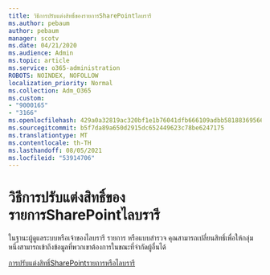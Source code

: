 ```yaml
---
title: วิธีการปรับแต่งสิทธิ์ของรายการSharePointไลบรารี
ms.author: pebaum
author: pebaum
manager: scotv
ms.date: 04/21/2020
ms.audience: Admin
ms.topic: article
ms.service: o365-administration
ROBOTS: NOINDEX, NOFOLLOW
localization_priority: Normal
ms.collection: Adm_O365
ms.custom:
- "9000165"
- "3166"
ms.openlocfilehash: 429a0a32819ac320bf1e1b76041dfb666109adbb5818836956663ca98797a462
ms.sourcegitcommit: b5f7da89a650d2915dc652449623c78be6247175
ms.translationtype: MT
ms.contentlocale: th-TH
ms.lasthandoff: 08/05/2021
ms.locfileid: "53914706"
---
```

# <a name="how-to-customize-permissions-for-a-sharepoint-list-or-library"></a>วิธีการปรับแต่งสิทธิ์ของรายการSharePointไลบรารี

ในฐานะผู้ดูแลระบบหรือเจ้าของไลบรารี รายการ หรือแบบสํารวจ คุณสามารถเปลี่ยนสิทธิ์เพื่อให้กลุ่มหนึ่งสามารถเข้าถึงข้อมูลที่พวกเขาต้องการในขณะที่จํากัดผู้อื่นได้

[การปรับแต่งสิทธิ์SharePointรายการหรือไลบรารี](https://support.office.com/article/customize-permissions-for-a-sharepoint-list-or-library-02d770f3-59eb-4910-a608-5f84cc297782)